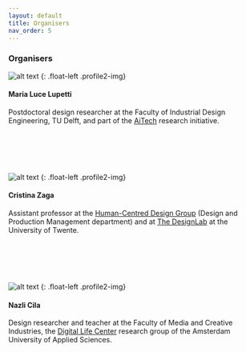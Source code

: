 ```yaml
---
layout: default
title: Organisers
nav_order: 5
---
```


### Organisers




![alt text](https://malulu.github.io/HRI-Design-2020/assets/img/luce.png "Luce")
{: .float-left .profile2-img}

#### Maria Luce Lupetti
Postdoctoral design researcher at the Faculty of Industrial Design Engineering, TU Delft, and part of the [AiTech](https://www.tudelft.nl/aitech/projects/embodied-manifestos-of-human-ai-partnerships/) research initiative.

<br />
<br />
<br />
<br />




![alt text](https://malulu.github.io/HRI-Design-2020/assets/img/cri.png "Cristina")
{: .float-left .profile2-img}

#### Cristina Zaga 
Assistant professor at the [Human-Centred Design Group](https://www.utwente.nl/en/et/dpm/hcd/#staff) (Design and Production Management department) and at [The DesignLab](https://www.utwente.nl/en/designlab/) at the University of Twente. 

<br />
<br />
<br />
<br />



![alt text](https://malulu.github.io/HRI-Design-2020/assets/img/nazli.png "Nazli")
{: .float-left .profile2-img}

#### Nazli Cila 
Design researcher and teacher at the Faculty of Media and Creative Industries, the [Digital Life Center](http://www.digitallifecentre.nl/team/dr-nazli-cila) research group of the Amsterdam University of Applied Sciences. 

<br />
